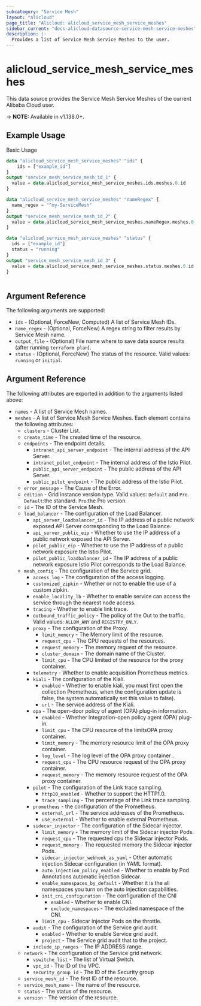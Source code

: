 ```yaml
---
subcategory: "Service Mesh"
layout: "alicloud"
page_title: "Alicloud: alicloud_service_mesh_service_meshes"
sidebar_current: "docs-alicloud-datasource-service-mesh-service-meshes"
description: |-
  Provides a list of Service Mesh Service Meshes to the user.
---
```


# alicloud\_service\_mesh\_service\_meshes

This data source provides the Service Mesh Service Meshes of the current Alibaba Cloud user.

-> **NOTE:** Available in v1.138.0+.

## Example Usage

Basic Usage

```terraform
data "alicloud_service_mesh_service_meshes" "ids" {
	ids = ["example_id"]
}
output "service_mesh_service_mesh_id_1" {
  value = data.alicloud_service_mesh_service_meshes.ids.meshes.0.id
}

data "alicloud_service_mesh_service_meshes" "nameRegex" {
  name_regex = "^my-ServiceMesh"
}
output "service_mesh_service_mesh_id_2" {
  value = data.alicloud_service_mesh_service_meshes.nameRegex.meshes.0.id
}

data "alicloud_service_mesh_service_meshes" "status" {
  ids = ["example_id"]
  status = "running"
}
output "service_mesh_service_mesh_id_3" {
  value = data.alicloud_service_mesh_service_meshes.status.meshes.0.id
}
            
```

## Argument Reference

The following arguments are supported:

* `ids` - (Optional, ForceNew, Computed)  A list of Service Mesh IDs.
* `name_regex` - (Optional, ForceNew) A regex string to filter results by Service Mesh name.
* `output_file` - (Optional) File name where to save data source results (after running `terraform plan`).
* `status` - (Optional, ForceNew) The status of the resource. Valid values: `running` or `initial`.

## Argument Reference

The following attributes are exported in addition to the arguments listed above:

* `names` - A list of Service Mesh names.
* `meshes` - A list of Service Mesh Service Meshes. Each element contains the following attributes:
    * `clusters` - Cluster List.
    * `create_time` - The created time of the resource.
    * `endpoints` - The endpoint details.
        * `intranet_api_server_endpoint` - The internal address of the API Server.
        * `intranet_pilot_endpoint` - The internal address of the Istio Pilot.
        * `public_api_server_endpoint` - The public address of the API Server.
        * `public_pilot_endpoint` - The public address of the Istio Pilot.
    * `error_message` - The Cause of the Error.
    * `edition` - Grid instance version type. Valid values: `Default` and `Pro`. `Default`:the standard. `Pro`:the Pro version.
    * `id` - The ID of the Service Mesh.
    * `load_balancer` - The configuration of the Load Balancer.
        * `api_server_loadbalancer_id` - The IP address of a public network exposed API Server corresponding to the Load Balance.
        * `api_server_public_eip` - Whether to use the IP address of a public network exposed the API Server.
        * `pilot_public_eip` - Whether to use the IP address of a public network exposure the Istio Pilot.
        * `pilot_public_loadbalancer_id` - The IP address of a public network exposure Istio Pilot corresponds to the Load Balance.
    * `mesh_config` - The configuration of the Service grid.
        * `access_log` - The configuration of the access logging.
        * `customized_zipkin` - Whether or not to enable the use of a custom zipkin.
        * `enable_locality_lb` - Whether to enable service can access the service through the nearest node access.
        * `tracing` - Whether to enable link trace.
        * `outbound_traffic_policy` - The policy of the Out to the traffic. Valid values: `ALLOW_ANY` and `REGISTRY_ONLY`.
        * `proxy` - The configuration of the Proxy.
            * `limit_memory` - The Memory limit of the resource.
            * `request_cpu` - The  CPU requests of the resources.
            * `request_memory` - The  memory request of the resource.
            * `cluster_domain` - The domain name of the Cluster.
            * `limit_cpu` - The CPU limited of the resource for the proxy container.
        * `telemetry` - Whether to enable acquisition Prometheus metrics.
        * `kiali` - The configuration of the Kiali.
            * `enabled` - Whether to enable kiali, you must first open the collection Prometheus, when the configuration update is false, the system automatically set this value to false).
            * `url` - The service address of the Kiali.
        * `opa` - The open-door policy of agent (OPA) plug-in information.
            * `enabled` - Whether integration-open policy agent (OPA) plug-in.
            * `limit_cpu` - The CPU resource  of the limitsOPA proxy container.
            * `limit_memory` - The memory resource limit of the OPA proxy container.
            * `log_level` - The log level of the OPA proxy container .
            * `request_cpu` - The CPU resource request of the OPA proxy container.
            * `request_memory` - The memory resource request of the OPA proxy container.
        * `pilot` - The configuration of the Link trace sampling.
            * `http10_enabled` - Whether to support the HTTP1.0.
            * `trace_sampling` - The  percentage of the Link trace sampling.
        * `prometheus` - the configuration of the Prometheus.
            * `external_url` - The  service addresses of the Prometheus.
            * `use_external` - Whether to enable external Prometheus.
        * `sidecar_injector` - The configuration of the Sidecar injector.
            * `limit_memory` - The memory limit  of the Sidecar injector Pods.
            * `request_cpu` - The requested cpu the Sidecar injector Pods.
            * `request_memory` - The requested memory the Sidecar injector Pods.
            * `sidecar_injector_webhook_as_yaml` - Other automatic injection Sidecar configuration (in YAML format).
            * `auto_injection_policy_enabled` - Whether to enable by Pod Annotations automatic injection Sidecar.
            * `enable_namespaces_by_default` - Whether it is the all namespaces you turn on the auto injection capabilities.
            * `init_cni_configuration` - The configuration of the CNI
                * `enabled` - Whether to enable CNI.
                * `exclude_namespaces` - The excluded namespace of the CNI.
            * `limit_cpu` - Sidecar injector Pods on the throttle.
        * `audit` - The configuration of the Service grid audit.
            * `enabled` - Whether to enable Service grid audit.
            * `project` - The Service grid audit that to the project.
        * `include_ip_ranges` - The IP ADDRESS range.
    * `network` - The configuration of the Service grid network.
        * `vswitche_list` - The list of Virtual Switch.
        * `vpc_id` - The ID of the VPC.
        * `security_group_id` - The ID of the Security group
    * `service_mesh_id` - The first ID of the resource.
    * `service_mesh_name` - The name of the resource.
    * `status` - The status of the resource.
    * `version` - The version of the resource.
